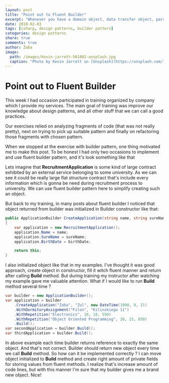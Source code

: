 ```yaml
---
layout: post
title: "Point out to Fluent Builder"
excerpt: "Whenever you have a domain object, data transfer object, parameter object or any other object that can’t be instantiated with constructor parameters only, you need to create a builder for its class."
date: 2018-02-03
tags: [csharp, design patterns, builder pattern]
categories: design patterns
share: true
comments: true
author: Żaba
image:
  path: /images/kevin-jarrett-561802-unsplash.jpg
  caption: "Photo by Kevin Jarrett on [Unsplash](https://unsplash.com/?utm_source=unsplash&utm_medium=referral&utm_content=creditCopyText)"
---
```


# Point out to Fluent Builder

This week I had occasion participated in training organized by company which I provide my services.
The main goal of training was improve our knowledge about design patterns, and all other stuff that we can call a good practices.

Our exercises relied on analyzing fragments of code (that was not really pretty), next on trying to pick up suitable pattern and finally on refactoring those fragments with chosen pattern.

When we stopped at the exercise with builder pattern, one thing motivated me to make this post.
To be honest I had only two occasions to implement and use fluent builder pattern, and it's look something like that

<script src="https://gist.github.com/Zabaa/585577b4987a9feace8a08f451126e2b.js"></script>

Lets imagine that **RecruitmentApplication** is some kind of large contract exhibited by an external service belonging to some university. As we can see it could be really large flat structure contract that's include every information which is gonna be need during recruitment process to university. We can use fluent builder pattern here to simplify creating such an object.

But back to my training, in many posts about fluent builder I noticed that object returned from builder was initialized in Builder constructor like that:

```csharp
public ApplicationBuilder CreateApplication(string name, string sureName, DateTime birthDate)
{
    var application = new RecruitmentApplication();
    application.Name = name;
    application.SureName = sureName;
    application.BirthDate = birthDate;

    return this;
}
```

I also initialized object like that in my examples. I've thought it was good approach, create object in constructor, fill it witch fluent manner and return after calling **Build** method.
But during training my instructor after watching my example gave me valuable attention. What if I would like to run **Build** method several time ?

```csharp
var builder = new ApplicationBuilder();
var application = builder
    .CreateApplication("Zaba", "Zul", new DateTime(1990, 9, 2))
    .WithDormitoryAssignment("Filon", "Kilinskiego 11")
    .WithRepetition("Electronics", 10, 10, 550)
    .WithRepetition("Object Oriented Programming", 20, 15, 850)
    .Build();
var secondApplication = builder.Build();
var thirdApplication = builder.Build();
```

In above example each time builder returns reference to exactly the same object. And that's not correct. Builder should return new object every time we call **Build** method.
So how can it be implemented correctly ? I can move object initialized to **Build** method and create right amount of private fields for storing values from fluent methods.
I realize that's increase amount of code lines, but with this manner I'm sure that my builder gives me a brand new object. Nice!

<script src="https://gist.github.com/Zabaa/585577b4987a9feace8a08f451126e2b.js"></script>